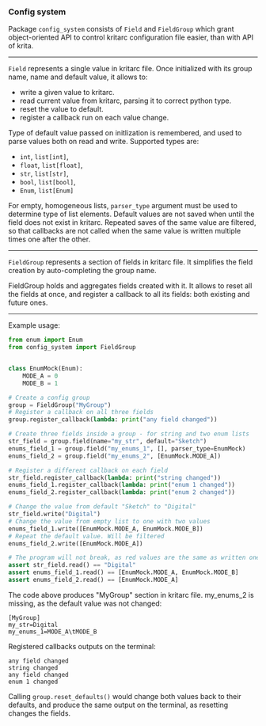 ### Config system
Package `config_system` consists of `Field` and `FieldGroup` which grant object-oriented API to control kritarc configuration file easier, than with API of krita.

---

`Field` represents a single value in kritarc file. Once initialized with its group name, name and default value, it allows to:
- write a given value to kritarc.
- read current value from kritarc, parsing it to correct python type.
- reset the value to default.
- register a callback run on each value change.

Type of default value passed on initlization is remembered, and used to parse values both on read and write. Supported types are:
- `int`, `list[int]`,
- `float`, `list[float]`,
- `str`, `list[str]`,
- `bool`, `list[bool]`,
- `Enum`, `list[Enum]`

For empty, homogeneous lists, `parser_type` argument must be used to determine type of list elements. Default values are not saved when until the field does not exist in kritarc. Repeated saves of the same value are filtered, so that callbacks are not called when the same value is written multiple times one after the other.

---

`FieldGroup` represents a section of fields in kritarc file. It simplifies the field creation by auto-completing the group name.

FieldGroup holds and aggregates fields created with it. It allows to reset all the fields at once, and register a callback to all its fields: both existing and future ones.

---

Example usage:
```python
from enum import Enum
from config_system import FieldGroup


class EnumMock(Enum):
    MODE_A = 0
    MODE_B = 1

# Create a config group
group = FieldGroup("MyGroup")
# Register a callback on all three fields
group.register_callback(lambda: print("any field changed"))

# Create three fields inside a group - for string and two enum lists
str_field = group.field(name="my_str", default="Sketch")
enums_field_1 = group.field("my_enums_1", [], parser_type=EnumMock)
enums_field_2 = group.field("my_enums_2", [EnumMock.MODE_A])

# Register a different callback on each field
str_field.register_callback(lambda: print("string changed"))
enums_field_1.register_callback(lambda: print("enum 1 changed"))
enums_field_2.register_callback(lambda: print("enum 2 changed"))

# Change the value from default "Sketch" to "Digital"
str_field.write("Digital")
# Change the value from empty list to one with two values
enums_field_1.write([EnumMock.MODE_A, EnumMock.MODE_B])
# Repeat the default value. Will be filtered
enums_field_2.write([EnumMock.MODE_A])

# The program will not break, as red values are the same as written ones
assert str_field.read() == "Digital"
assert enums_field_1.read() == [EnumMock.MODE_A, EnumMock.MODE_B]
assert enums_field_2.read() == [EnumMock.MODE_A]
```

The code above produces "MyGroup" section in kritarc file. my_enums_2 is missing, as the default value was not changed:
```
[MyGroup]
my_str=Digital
my_enums_1=MODE_A\tMODE_B
```

Registered callbacks outputs on the terminal:
```
any field changed
string changed
any field changed
enum 1 changed
```

Calling `group.reset_defaults()` would change both values back to their defaults, and produce the same output on the terminal, as resetting changes the fields.
